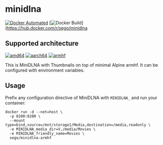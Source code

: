 # minidlna
[![Docker Automated](https://img.shields.io/docker/automated/sego/minidlna.svg?style=plastic)](https://hub.docker.com/r/sego/minidlna)
[![Docker Build](https://img.shields.io/docker/build/sego/minidlna.svg?style=plastic)](https://hub.docker.com/r/sego/minidlna


## Supported architecture

[![amd64](https://img.shields.io/docker/pulls/sego/minidlna.svg?style=plastic)](https://hub.docker.com/r/sego/minidlna)
[![aarch64](https://img.shields.io/docker/pulls/sego/minidlna-aarch64.svg?style=plastic)](https://hub.docker.com/r/sego/minidlna-aarch64)
[![armhf](https://img.shields.io/docker/pulls/sego/minidlna-armhf.svg?style=plastic)](https://hub.docker.com/r/sego/minidlna-armhf)

This is MiniDLNA with Thumbnails on top of minimal Alpine armhf.
It can be configured with environment variables.

## Usage

Prefix any configuration directive of MiniDLNA with `MINIDLNA_`
and run your container:

```
docker run -d --net=host \
  -p 8200:8200 \
  --mount type=bind,source=/mnt/storage1/Media,destination=/media,readonly \
  -e MINIDLNA_media_dir=V,/media/Movies \
  -e MINIDLNA_friendly_name=Movies \
  sego/minidlna-armhf
```
